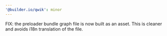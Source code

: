 ```yaml
---
'@builder.io/qwik': minor
---
```


FIX: the preloader bundle graph file is now built as an asset. This is cleaner and avoids i18n translation of the file.
